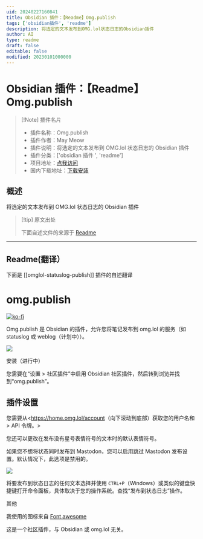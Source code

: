 ```yaml
---
uid: 20240227160841
title: Obsidian 插件：【Readme】Omg.publish
tags: ['obsidian插件', 'readme']
description: 将选定的文本发布到OMG.lol状态日志的Obsidian插件
author: AI
type: readme
draft: false
editable: false
modified: 20230101000000
---
```


# Obsidian 插件：【Readme】Omg.publish

> [!Note] 插件名片
> - 插件名称：Omg.publish
> - 插件作者：May Meow
> - 插件说明：将选定的文本发布到 OMG.lol 状态日志的 Obsidian 插件
> - 插件分类：['obsidian 插件 ', 'readme']
> - 项目地址：[点我访问](https://github.com/MayMeow/obsidian-omglol-statuslog)
> - 国内下载地址：[下载安装](https://pkmer.cn/products/plugin/pluginMarket/?omglol-statuslog-publish)

## 概述

将选定的文本发布到 OMG.lol 状态日志的 Obsidian 插件

> [!tip] 原文出处
>
>下面自述文件的来源于 [Readme](https://ghproxy.net/https://raw.githubusercontent.com/MayMeow/obsidian-omglol-statuslog/master/README.md)

---

## Readme(翻译）

下面是 [[omglol-statuslog-publish]] 插件的自述翻译

# omg.publish

[![ko-fi](https://ko-fi.com/img/githubbutton_sm.svg)](https://ko-fi.com/D1D5DMOTA)

Omg.publish 是 Obsidian 的插件，允许您将笔记发布到 omg.lol 的服务（如 statuslog 或 weblog（计划中））。

![](https://cdn.pkmer.cn/covers/omglol-statuslog-publish_2_0.png!pkmer)

安装（进行中）

您需要在“设置 > 社区插件”中启用 Obsidian 社区插件，然后转到浏览并找到“omg.publish”。

## 插件设置

您需要从<<https://home.omg.lol/account>（向下滚动到底部）获取您的用户名和> API 令牌。>

您还可以更改在发布没有星号表情符号的文本时的默认表情符号。

如果您不想将状态同时发布到 Mastodon，您可以启用跳过 Mastodon 发布设置。默认情况下，此选项是禁用的。

![](https://cdn.pkmer.cn/covers/omglol-statuslog-publish_2_1.png!pkmer)

将要发布到状态日志的任何文本选择并使用 `CTRL+P`（Windows）或类似的键盘快捷键打开命令面板，具体取决于您的操作系统。查找“发布到状态日志”操作。

其他

我使用的图标来自 [Font awesome](https://fontawesome.com/icons/face-grin-tears?f=classic&s=regular)

这是一个社区插件，与 Obsidian 或 omg.lol 无关。
